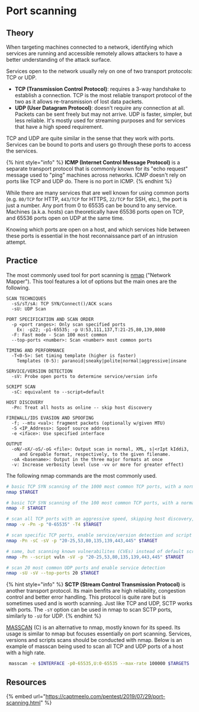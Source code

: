 # Port scanning

## Theory

When targeting machines connected to a network, identifying which services are running and accessible remotely allows attackers to have a better understanding of the attack surface.

Services open to the network usually rely on one of two transport protocols: TCP or UDP.

* **TCP (Transmission Control Protocol)**: requires a 3-way handshake to establish a connection. TCP is the most reliable transport protocol of the two as it allows re-transmission of lost data packets.
* **UDP (User Datagram Protocol)**: doesn't require any connection at all. Packets can be sent freely but may not arrive. UDP is faster, simpler, but less reliable. It's mostly used for streaming purposes and for services that have a high speed requirement.

TCP and UDP are quite similar in the sense that they work with ports. Services can be bound to ports and users go through these ports to access the services.

{% hint style="info" %}
**ICMP (Internet Control Message Protocol)** is a separate transport protocol that is commonly known for its "echo request" message used to "ping" machines across networks. ICMP doesn't rely on ports like TCP and UDP do. There is no port in ICMP.
{% endhint %}

While there are many services that are well known for using common ports (e.g. `80/TCP` for HTTP, `443/TCP` for HTTPS, `22/TCP` for SSH, etc.), the port is just a number. Any port from 0 to 65535 can be bound to any service. Machines (a.k.a. hosts) can theoretically have 65536 ports open on TCP, and 65536 ports open on UDP at the same time.

Knowing which ports are open on a host, and which services hide between these ports is essential in the host reconnaissance part of an intrusion attempt.

## Practice

The most commonly used tool for port scanning is [nmap](https://nmap.org/) ("Network Mapper"). This tool features a lot of options but the main ones are the following.

```
SCAN TECHNIQUES
  -sS/sT/sA: TCP SYN/Connect()/ACK scans
  -sU: UDP Scan

PORT SPECIFICATION AND SCAN ORDER
  -p <port ranges>: Only scan specified ports
    Ex: -p22; -p1-65535; -p U:53,111,137,T:21-25,80,139,8080
  -F: Fast mode - Scan 100 most common
  --top-ports <number>: Scan <number> most common ports
  
TIMING AND PERFORMANCE
  -T<0-5>: Set timing template (higher is faster)
    Templates (0-5): paranoid|sneaky|polite|normal|aggressive|insane 

SERVICE/VERSION DETECTION
  -sV: Probe open ports to determine service/version info
  
SCRIPT SCAN
  -sC: equivalent to --script=default

HOST DISCOVERY
  -Pn: Treat all hosts as online -- skip host discovery

FIREWALL/IDS EVASION AND SPOOFING
  -f; --mtu <val>: fragment packets (optionally w/given MTU)
  -S <IP_Address>: Spoof source address
  -e <iface>: Use specified interface

OUTPUT
  -oN/-oX/-oS/-oG <file>: Output scan in normal, XML, s|<rIpt kIddi3,
     and Grepable format, respectively, to the given filename.
  -oA <basename>: Output in the three major formats at once
  -v: Increase verbosity level (use -vv or more for greater effect)
```

The following nmap commands are the most commonly used.

```bash
# basic TCP SYN scanning of the 1000 most common TCP ports, with a normal speed
nmap $TARGET

# basic TCP SYN scanning of the 100 most common TCP ports, with a normal speed
nmap -F $TARGET

# scan all TCP ports with an aggressive speed, skipping host discovery, adding verbosity
nmap -v -Pn -p "0-65535" -T4 $TARGET

# scan specific TCP ports, enable service/version detection and script scanning, skipping host discovery, with an aggressive speed
nmap -Pn -sC -sV -p "20-25,53,80,135,139,443,445" $TARGET

# same, but scanning known vulnerabilites (CVEs) instead of default scripts
nmap -Pn --script vuln -sV -p "20-25,53,80,135,139,443,445" $TARGET

# scan 20 most common UDP ports and enable service detection
nmap -sU -sV --top-ports 20 $TARGET
```

{% hint style="info" %}
**SCTP (Stream Control Transmission Protocol)** is another transport protocol. Its main benfits are high reliability, congestion control and better error handling. This protocol is quite rare but is sometimes used and is worth scanning. Just like TCP and UDP, SCTP works with ports. The `-sY` option can be used in nmap to scan SCTP ports, similarly to `-sU` for UDP.
{% endhint %}

[MASSCAN](https://github.com/robertdavidgraham/masscan) (C) is an alternative to nmap, mostly known for its speed. Its usage is similar to nmap but focuses essentially on port scanning. Services, versions and scripts scans should be conducted with nmap. Below is an example of masscan being used to scan all TCP and UDP ports of a host with a high rate.

```bash
 masscan -e $INTERFACE -p0-65535,U:0-65535 --max-rate 100000 $TARGETS
```

## Resources

{% embed url="https://captmeelo.com/pentest/2019/07/29/port-scanning.html" %}
